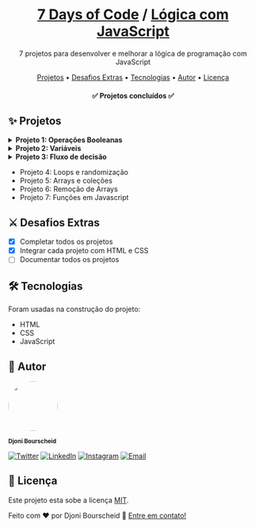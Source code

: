 <h1 align="center">
  <a href="https://djonibourscheid.github.io/7DaysOfCode/">7 Days of Code</a>
  /
  <a href="https://djonibourscheid.github.io/7DaysOfCode/#LogicWithJS">Lógica com JavaScript</a>
</h1>
<p align="center">7 projetos para desenvolver e melhorar a lógica de programação com JavaScript</p>

<p align="center">
  <a href="#-projetos">Projetos</a> •
  <a href="#-desafios-extras">Desafios Extras</a> •
  <a href="#-tecnologias">Tecnologias</a> •
  <a href="#-autor">Autor</a> •
  <a href="#-licença">Licença</a>
</p>

<h4 align="center">
	✅ Projetos concluídos ✅
</h4>


## ✨ Projetos
<!-- Projeto 1 -->
<details>
  <summary><b>Projeto 1: Operações Booleanas</b></summary>

  Dado as seguintes variáveis:
  <pre lang="javascript">
const numeroUm = 1
const stringUm = '1'
const numeroTrinta = 30
const stringTrinta = '30'
const numeroDez = 10
const stringDez = '10'
</pre>

  Compare cada <i>numero</i> com sua devida <i>string</i> e retorne :
  <ul>
    <li>if (<i>numero</i> {== ou ===} <i>string</i>):
      <ul>
        <li>As variáveis <i>numero</i> e <i>string</i> tem o mesmo valor, mas tipos diferentes</li>
        <li>As variáveis <i>numero</i> e <i>string</i> tem o mesmo valor e mesmo tipo</li>
      </ul>
    </li>
    <li>else:
      <ul>
        <li>As variáveis <i>numero</i> e <i>string</i> não tem o mesmo valor</li>
      </ul>
    </li>
  </ul>

  <h4>
    <a href="https://djonibourscheid.github.io/7DaysOfCode/LogicWithJS/exercise01/">
      <b>🥇 Resultado 🥇</b>
    </a>
  </h4>

  <hr></hr>
</details>

<!-- Projeto 2 -->
<details>
  <summary><b>Projeto 2: Variáveis</b></summary>

  Dado as seguintes perguntas:
  - Qual o seu nome?
  - Quantos anos você tem?
  - Qual linguagem de programação você está estudando?

  No final, o sistema vai exibir a mensagem:

  <b>"Olá <i>[nome]</i>, você tem <i>[idade]</i> anos e já está aprendendo <i>[linguagem]</i>!"</b>

  <h3>Desafio extra:</h3>
  Complemente o código para que, depois de exibir a mensagem anterior, o programa pergunte:
  <p>&nbsp;&nbsp;<b>"Você gosta de estudar <i>[linguagem]</i>?"</b></p>

  Dependendo da resposta, ele deve mostrar uma das seguintes mensagens:
  - Muito bom! Continue estudando e você terá muito sucesso.
  - Ahh que pena... Já tentou aprender outras linguagens?

  <h4>
    <a href="https://djonibourscheid.github.io/7DaysOfCode/LogicWithJS/exercise02/">
      <b>🥇 Resultado 🥇</b>
    </a>
  </h4>

  <hr></hr>
</details>

<!-- Projeto 3 -->
<details>
  <summary><b>Projeto 3: Fluxo de decisão</b></summary>

  Perguntar ao usuário:
  1. Se quer seguir para área de Front-End ou seguir para a área de Back-End.

  2. Caso esteja na área de Front-End, se quer aprender React ou aprender Vue. Caso esteja na área de Back-End, poderá aprender C# ou aprender Java.

  3. Depois, independente das escolhas anteriores, o usuário poderá escolher entre seguir se especializando na área escolhida ou seguir se desenvolvendo para se tornar Fullstack. Você deve exibir na tela uma mensagem específica para   cada escolha.

  4. Por fim, pergunte quais são as tecnologias nas quais a pessoa gostaria de se especializar ou de conhecer. Aqui, a pessoa pode responder N tecnologias, uma de cada vez.


  <h3>Extra:</h3>
  Complementei o código para que, depois que o usuário adicionar uma nova linguagem na área Fullstack, ela seja salva no LocalStorage.

  <h4>
    <a href="https://djonibourscheid.github.io/7DaysOfCode/LogicWithJS/exercise03/">
      <b>🥇 Resultado 🥇</b>
    </a>
  </h4>

  <hr>
  </hr>
</details>

- Projeto 4: Loops e randomização
- Projeto 5: Arrays e coleções
- Projeto 6: Remoção de Arrays
- Projeto 7: Funções em Javascript

## ⚔ Desafios Extras
- [x] Completar todos os projetos
- [x] Integrar cada projeto com HTML e CSS
- [ ] Documentar todos os projetos

## 🛠 Tecnologias
Foram usadas na construção do projeto:
- HTML
- CSS
- JavaScript

## 👋 Autor
<a href="https://github.com/djonibourscheid">
  <img style="border-radius: 50%" src="https://avatars.githubusercontent.com/u/62856037?v=4" width="100px">

  <sub><b>Djoni Bourscheid</b></sub>
</a>

[![Twitter](https://img.shields.io/badge/Twitter-informational?style=for-the-badge&logo=twitter&logoColor=white)](https://twitter.com/djonibourscheid)
[![LinkedIn](https://img.shields.io/badge/Linkedin-0A66C2?style=for-the-badge&logo=linkedin&logoColor=white)](https://www.linkedin.com/in/djonibourscheid/)
[![Instagram](https://img.shields.io/badge/Instagram-E4405F?style=for-the-badge&logo=instagram&logoColor=white)](https://www.instagram.com/djonibourscheid/)
[![Email](https://img.shields.io/badge/Gmail-D14836?style=for-the-badge&logo=gmail&logoColor=white)](mailto:djonibourscheid@gmail.com)


## 📝 Licença
Este projeto esta sobe a licença [MIT](../LICENSE).

Feito com ❤️ por Djoni Bourscheid 👋 [Entre em contato!](https://www.linkedin.com/in/djonibourscheid/)
